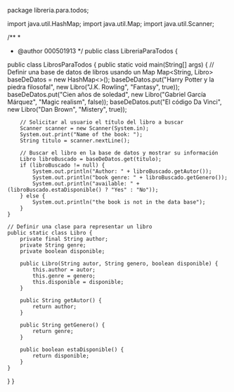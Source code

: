 package libreria.para.todos;

import java.util.HashMap;
import java.util.Map;
import java.util.Scanner;

/**
 *
 * @author 000501913
 */
public class LibreriaParaTodos {


public class LibrosParaTodos {
    public static void main(String[] args) {
        // Definir una base de datos de libros usando un Map
        Map<String, Libro> baseDeDatos = new HashMap<>();
        baseDeDatos.put("Harry Potter y la piedra filosofal", new Libro("J.K. Rowling", "Fantasy", true));
        baseDeDatos.put("Cien años de soledad", new Libro("Gabriel García Márquez", "Magic realism", false));
        baseDeDatos.put("El código Da Vinci", new Libro("Dan Brown", "Mistery", true));
        
        // Solicitar al usuario el título del libro a buscar
        Scanner scanner = new Scanner(System.in);
        System.out.print("Name of the book: ");
        String titulo = scanner.nextLine();
        
        // Buscar el libro en la base de datos y mostrar su información
        Libro libroBuscado = baseDeDatos.get(titulo);
        if (libroBuscado != null) {
            System.out.println("Author: " + libroBuscado.getAutor());
            System.out.println("book genre: " + libroBuscado.getGenero());
            System.out.println("available: " + (libroBuscado.estaDisponible() ? "Yes" : "No"));
        } else {
            System.out.println("the book is not in the data base");
        }
    }
    
    // Definir una clase para representar un libro
    public static class Libro {
        private final String author;
        private String genre;
        private boolean disponible;

        public Libro(String autor, String genero, boolean disponible) {
            this.author = autor;
            this.genre = genero;
            this.disponible = disponible;
        }

        public String getAutor() {
            return author;
        }

        public String getGenero() {
            return genre;
        }

        public boolean estaDisponible() {
            return disponible;
        }
    }
}
}
    
    
